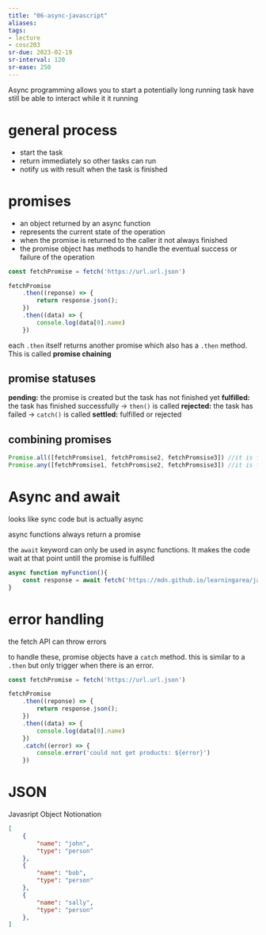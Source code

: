 ```yaml
---
title: "06-async-javascript"
aliases: 
tags: 
- lecture
- cosc203
sr-due: 2023-02-19
sr-interval: 120
sr-ease: 250
---
```


Async programming allows you to start a potentially long running task have still be able to interact while it it running

# general process
- start the task
- return immediately so other tasks can run
- notify us with result when the task is finished

# promises
- an object returned by an async function
- represents the current state of the operation
- when the promise is returned to the caller it not always finished
- the promise object has methods to handle the eventual success or failure of the operation

``` javascript
const fetchPromise = fetch('https://url.url.json')

fetchPromise
	.then((reponse) => {
		return response.json();
	})
	.then((data) => {
		console.log(data[0].name)
	})
```

each `.then` itself returns another promise which also has a `.then` method. This is called **promise chaining**


## promise statuses

**pending:** the promise is created but the task has not finished yet
**fulfilled:** the task has finished successfully -> `then()` is called
**rejected:** the task has failed -> `catch()` is called
**settled:** fulfilled or rejected

## combining promises

```javascript
Promise.all([fetchPromsise1, fetchPromsise2, fetchPromsise3]) //it is fullfilled once and if all the promises are fulfilled
Promise.any([fetchPromsise1, fetchPromsise2, fetchPromsise3]) //it is fulfilled once any one of the promises is fullfilled or all are rejected
```

# Async and await
looks like sync code but is actually async

async functions always return a promise

the `await` keyword can only be used in async functions. It makes the code wait at that point untill the promise is fulfilled

``` javascript
async function myFunction(){
	const response = await fetch('https://mdn.github.io/learningarea/javascript/apis/fetching-data/can-store/products.json');
}
```

# error handling
the fetch API can throw errors

to handle these, promise objects have a `catch` method. this is similar to a `.then` but only trigger when there is an error.

``` javascript
const fetchPromise = fetch('https://url.url.json')

fetchPromise
	.then((reponse) => {
		return response.json();
	})
	.then((data) => {
		console.log(data[0].name)
	})
	.catch((error) => {
		console.error('could not get products: ${error}')
	})
```

# JSON

Javasript Object Notionation

``` json
[
	{
		"name": "john",
		"type": "person"
	},
	{
		"name": "bob",
		"type": "person"
	},
	{
		"name": "sally",
		"type": "person"
	},
]	
```